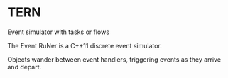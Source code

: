 # TERN
Event simulator with tasks or flows

The Event RuNer is a C++11 discrete event simulator.

Objects wander between event handlers, triggering events as they arrive and depart.



